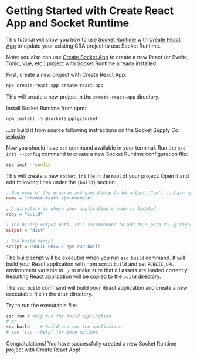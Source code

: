 # Getting Started with Create React App and Socket Runtime

This tutorial will show you how to use [Socket Runtime](https://github.com/socketsupply/socket)
with [Create React App](https://create-react-app.dev) or update your existing CRA project to use Socket Runtime.

Note: you also can use [Create Socket App](https://github.com/socketsupply/create-socket-app) to create a new
React (or Svelte, Tonic, Vue, etc.) project with Socket Runtime already installed.

First, create a new project with Create React App:

```bash
npx create-react-app create-react-app
```

This will create a new project in the `create-react-app` directory.

Install Socket Runtime from npm:

```bash
npm install -S @socketsupply/socket
```

...or build it from source following instractions on the Socket Supply Co. [website](https://socketsupply.co).

Now you should have `ssc` command available in your terminal. Run the `ssc init --config` command to create a new Socket Runtime configuration file:

```bash
ssc init --config
```

This will create a new `socket.ini` file in the root of your project. Open it and edit following lines under
the `[build]` section:

```ini
; The name of the program and executable to be output. Can't contain spaces or special characters. Required field.
name = "create-react-app-example"

; A directory is where your application's code is located.
copy = "build"

; The binary output path. It's recommended to add this path to .gitignore.
output = "dist"

; The build script
script = PUBLIC_URL=./ npm run build
```

The build script will be executed when you run `ssc build` command. It will build your React application
with npm script `build` and set `PUBLIC_URL` environment variable to `./` to make sure that all assets
are loaded correctly. Resulting React application will be copied to the `build` directory.

The `ssc build` command will build your React application and create a new executable file in the `dist` directory.

Try to run the executable file:

```bash
ssc run # only run the build application
# or
ssc build -r # build and run the application
# see `ssc --help` for more options
```

Congratulations! You have successfully created a new Socket Runtime project with Create React App!
